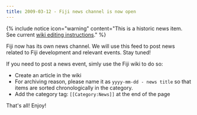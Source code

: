 ```yaml
---
title: 2009-03-12 - Fiji news channel is now open
---
```


{% include notice icon="warning" content="This is a historic news item.
  See current [wiki editing instructions](/editing)." %}

Fiji now has its own news channel. We will use this feed to post news related to Fiji development and relevant events. Stay tuned!

If you need to post a news event, simly use the Fiji wiki to do so:

-   Create an article in the wiki
-   For archiving reason, please name it as
        `yyyy-mm-dd - news title`
    so that items are sorted chronologically in the category.
-   Add the category tag:
        `[[Category:News]]`
    at the end of the page

That's all! Enjoy!
